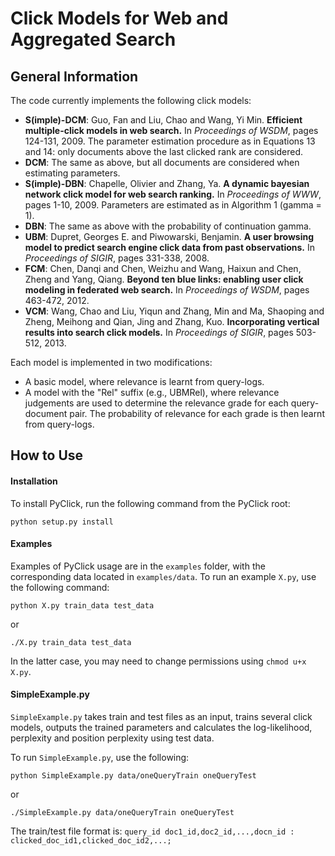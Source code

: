 Click Models for Web and Aggregated Search
====

## General Information
The code currently implements the following click models:
* **S(imple)-DCM**: Guo, Fan and Liu, Chao and Wang, Yi Min. **Efficient multiple-click models in web search.** In *Proceedings of WSDM*, pages 124-131, 2009. The parameter estimation procedure as in Equations 13 and 14: only documents above the last clicked rank are considered.
* **DCM**: The same as above, but all documents are considered when estimating parameters.
* **S(imple)-DBN**: Chapelle, Olivier and Zhang, Ya. **A dynamic bayesian network click model for web search ranking.** In *Proceedings of WWW*, pages 1-10, 2009. Parameters are estimated as in Algorithm 1 (gamma = 1).
* **DBN**: The same as above with the probability of continuation gamma.
* **UBM**: Dupret, Georges E. and Piwowarski, Benjamin. **A user browsing model to predict search engine click data from past observations.** In *Proceedings of SIGIR*, pages 331-338, 2008.
* **FCM**: Chen, Danqi and Chen, Weizhu and Wang, Haixun and Chen, Zheng and Yang, Qiang. **Beyond ten blue links: enabling user click modeling in federated web search.** In *Proceedings of WSDM*, pages 463-472, 2012.
* **VCM**: Wang, Chao and Liu, Yiqun and Zhang, Min and Ma, Shaoping and Zheng, Meihong and Qian, Jing and Zhang, Kuo. **Incorporating vertical results into search click models.** In *Proceedings of SIGIR*, pages 503-512, 2013.

Each model is implemented in two modifications:
* A basic model, where relevance is learnt from query-logs.
* A model with the "Rel" suffix (e.g., UBMRel), where relevance judgements are used to determine the relevance grade for each query-document pair. The probability of relevance for each grade is then learnt from query-logs.


## How to Use

#### Installation
To install PyClick, run the following command from the PyClick root:

 ```python setup.py install```

#### Examples
Examples of PyClick usage are in the ```examples``` folder, with the corresponding data located in ```examples/data```. To run an example ```X.py```, use the following command:

```python X.py train_data test_data```

or

```./X.py train_data test_data```

In the latter case, you may need to change permissions using ```chmod u+x X.py```.

#### SimpleExample.py
```SimpleExample.py``` takes train and test files as an input, trains several click models, outputs the trained parameters and calculates the log-likelihood, perplexity and position perplexity using test data.

To run ```SimpleExample.py```, use the following:

```python SimpleExample.py data/oneQueryTrain oneQueryTest```

or

```./SimpleExample.py data/oneQueryTrain oneQueryTest```

The train/test file format is:
```query_id doc1_id,doc2_id,...,docn_id : clicked_doc_id1,clicked_doc_id2,...;```
